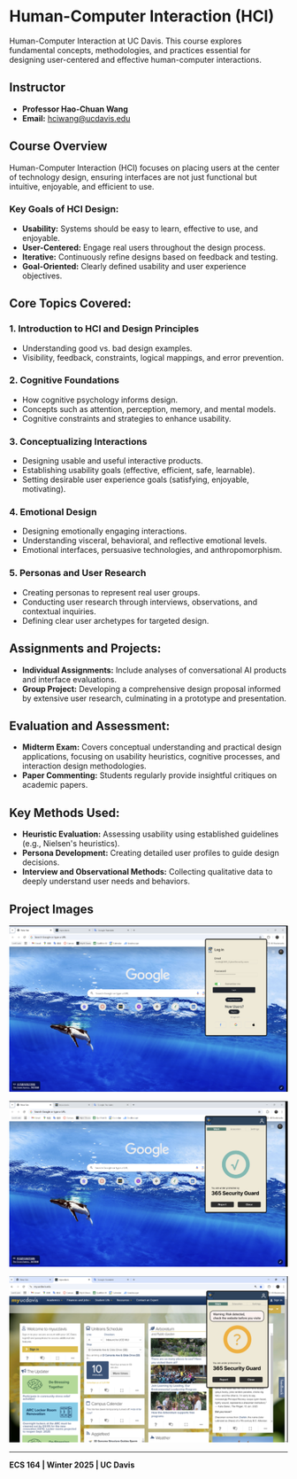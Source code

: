 # Human-Computer Interaction (HCI)

 Human-Computer Interaction at UC Davis. This course explores fundamental concepts, methodologies, and practices essential for designing user-centered and effective human-computer interactions.

## Instructor
- **Professor Hao-Chuan Wang**
- **Email:** hciwang@ucdavis.edu

## Course Overview
Human-Computer Interaction (HCI) focuses on placing users at the center of technology design, ensuring interfaces are not just functional but intuitive, enjoyable, and efficient to use.

### Key Goals of HCI Design:
- **Usability:** Systems should be easy to learn, effective to use, and enjoyable.
- **User-Centered:** Engage real users throughout the design process.
- **Iterative:** Continuously refine designs based on feedback and testing.
- **Goal-Oriented:** Clearly defined usability and user experience objectives.

## Core Topics Covered:
### 1. **Introduction to HCI and Design Principles**
- Understanding good vs. bad design examples.
- Visibility, feedback, constraints, logical mappings, and error prevention.

### 2. **Cognitive Foundations**
- How cognitive psychology informs design.
- Concepts such as attention, perception, memory, and mental models.
- Cognitive constraints and strategies to enhance usability.

### 3. **Conceptualizing Interactions**
- Designing usable and useful interactive products.
- Establishing usability goals (effective, efficient, safe, learnable).
- Setting desirable user experience goals (satisfying, enjoyable, motivating).

### 4. **Emotional Design**
- Designing emotionally engaging interactions.
- Understanding visceral, behavioral, and reflective emotional levels.
- Emotional interfaces, persuasive technologies, and anthropomorphism.

### 5. **Personas and User Research**
- Creating personas to represent real user groups.
- Conducting user research through interviews, observations, and contextual inquiries.
- Defining clear user archetypes for targeted design.

## Assignments and Projects:
- **Individual Assignments:** Include analyses of conversational AI products and interface evaluations.
- **Group Project:** Developing a comprehensive design proposal informed by extensive user research, culminating in a prototype and presentation.

## Evaluation and Assessment:
- **Midterm Exam:** Covers conceptual understanding and practical design applications, focusing on usability heuristics, cognitive processes, and interaction design methodologies.
- **Paper Commenting:** Students regularly provide insightful critiques on academic papers.

## Key Methods Used:
- **Heuristic Evaluation:** Assessing usability using established guidelines (e.g., Nielsen's heuristics).
- **Persona Development:** Creating detailed user profiles to guide design decisions.
- **Interview and Observational Methods:** Collecting qualitative data to deeply understand user needs and behaviors.

## Project Images

![Interface Design](images/img1.png "Interface Design")

![Interface Design](images/img2.png "Interface Design")

![Interface Design](images/img3.png "Interface Design")

---

**ECS 164 | Winter 2025 | UC Davis**


